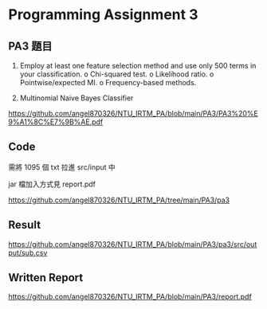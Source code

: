 # Programming Assignment 3

## PA3 題目

1. Employ at least one feature selection method and use only 500 terms in your classification.
o Chi-squared test.
o Likelihood ratio.
o Pointwise/expected MI.
o Frequency-based methods.

2. Multinomial Naive Bayes Classifier


https://github.com/angel870326/NTU_IRTM_PA/blob/main/PA3/PA3%20%E9%A1%8C%E7%9B%AE.pdf


## Code
需將 1095 個 txt 拉進 src/input 中

jar 檔加入方式見 report.pdf


https://github.com/angel870326/NTU_IRTM_PA/tree/main/PA3/pa3


## Result
https://github.com/angel870326/NTU_IRTM_PA/blob/main/PA3/pa3/src/output/sub.csv


## Written Report
https://github.com/angel870326/NTU_IRTM_PA/blob/main/PA3/report.pdf




